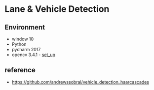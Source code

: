 # Lane & Vehicle Detection

## Environment
 - window 10
 - Python
 - pycharm 2017
 - opencv 3.4.1 - [set_up](http://webnautes.tistory.com/1132)


## reference
 - https://github.com/andrewssobral/vehicle_detection_haarcascades
